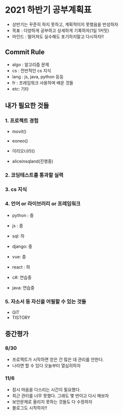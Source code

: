 # 2021 하반기 공부계획표

- 상반기는 꾸준히 하지 못하고, 계획적이지 못했음을 반성하자
- 목표 : 다양하게 공부하고 상세하게 기록하자(1일 1커밋)
- 마인드 : 떨어져도 실수해도 포기하지말고 다시하자!!



## Commit Rule

- algo : 알고리즘 문제
- cs : 전반적인  cs 지식
- lang : js, java, python 등등
- fr : 프레임워크 사용하며 배운 것들
- etc: 기타



## 내가 필요한 것들

### 1. 프로젝트 경험

 - movit()

 - eoneo()

 - 이리오너라()

 - aliceinsqland(진행중)

   

### 2. 코딩테스트를 통과할 실력



### 3. cs 지식



### 4. 언어 or 라이브러리 or 프레임워크

- python : 중

- js : 중

- sql: 하

- django: 중

- vue: 중

- react : 하

- c#: 연습중

- java: 연습중

  

### 5. 자소서 등 자신을 어필할 수 있는 것들

- GIT
- TISTORY



## 중간평가

### 8/30

- 프로젝트가 시작하면 얻은 건 많은 데 관리를 안한다.
- 나라면 할 수 있다 오늘부터 열심히하자

### 11/6

- 잠시 마음을 다스리는 시간이 필요했다.
- 최근 관리를 너무 못했다. 그래도 몇 번이고 다시 해보자
- 보안문제로 올리지 못하는 것들도 다 수정하자
- 블로그도 시작하자!!
